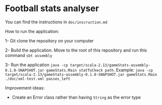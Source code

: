 # Football stats analyser

You can find the instructions in `doc/inscruction.md`

How to run the application:

1- Git clone the repository on your computer

2- Build the application. Move to the root of this repository and run this command `sbt assembly`

3- Run the application `java -cp target/scala-2.13/gameStats-assembly-0.1.0-SNAPSHOT.jar gameStats.Main statToCkeck path`. Example: `java -cp target/scala-2.13/gameStats-assembly-0.1.0-SNAPSHOT.jar gameStats.Main ./doc/xml-test.xml passes_left`


Improvement ideas:
- Create an Error class rather than having `String` as the error type
